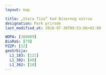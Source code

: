 ```yaml
---
layout: map

title: „Stara Tisa” kod Bisernog ostrva
designation: Park prirode
last_modified_at: 2018-07-30T09:53:06+02:00

WDPA: [388809]
BioRaS: [79]
PZZP: [12]
geoSrbija:
  L1_183: [121]
  L1_302: [40]
  L1_362: [28]
---
```

